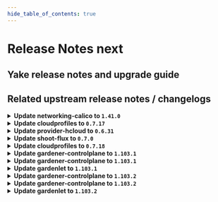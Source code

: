 ```yaml
---
hide_table_of_contents: true
---
```


# Release Notes next

## Yake release notes and upgrade guide

## Related upstream release notes / changelogs


<details>
<summary><b>Update networking-calico to <code>1.41.0</code></b></summary>

# [gardener/gardener-extension-networking-calico]

## ✨ New Features

- `[OPERATOR]` Helm charts of extension and admission controller are published as OCI artifacts now. by @oliver-goetz [#445]
## 🏃 Others

- `[OPERATOR]` Add static resource allocation autoscaling mode for calico node/typha (autoScaling.mode: static). by @ScheererJ [#464]
- `[OPERATOR]` The race between a calico-node instance shutting down and a new one coming up is mitigated by setting `NetworkUnavailable` condition properly some time after initialization. by @ScheererJ [#477]

## Helm Charts
- admission-calico-application: `europe-docker.pkg.dev/gardener-project/releases/charts/gardener/extensions/admission-calico-application:v1.41.0`
- admission-calico-runtime: `europe-docker.pkg.dev/gardener-project/releases/charts/gardener/extensions/admission-calico-runtime:v1.41.0`
- networking-calico: `europe-docker.pkg.dev/gardener-project/releases/charts/gardener/extensions/networking-calico:v1.41.0`
## Docker Images
- gardener-extension-admission-calico: `europe-docker.pkg.dev/gardener-project/releases/gardener/extensions/admission-calico:v1.41.0`
- gardener-extension-networking-calico: `europe-docker.pkg.dev/gardener-project/releases/gardener/extensions/networking-calico:v1.41.0`


</details>

<details>
<summary><b>Update cloudprofiles to <code>0.7.17</code></b></summary>

**Full Changelog**: https://github.com/gardener-community/cloudprofiles/compare/0.7.16...0.7.17

</details>

<details>
<summary><b>Update provider-hcloud to <code>0.6.31</code></b></summary>

# [gardener-extension-provider-hcloud] v0.6.31

</details>

<details>
<summary><b>Update shoot-flux to <code>0.7.0</code></b></summary>

## What's Changed
* Add ability to add args/env to deployment by @maboehm in https://github.com/stackitcloud/gardener-extension-shoot-flux/pull/93


**Full Changelog**: https://github.com/stackitcloud/gardener-extension-shoot-flux/compare/v0.6.1...v0.7.0

</details>

<details>
<summary><b>Update cloudprofiles to <code>0.7.18</code></b></summary>

## What's Changed
* Add hcloud ccx[1-6]3 instances, remove ccx*1 and ccx*2 by @j2L4e in https://github.com/gardener-community/cloudprofiles/pull/29


**Full Changelog**: https://github.com/gardener-community/cloudprofiles/compare/0.7.17...0.7.18

</details>

<details>
<summary><b>Update gardener-controlplane to <code>1.103.1</code></b></summary>

# [gardener/gardener]

## 🐛 Bug Fixes

- `[DEVELOPER]` An issue was fixed that rejected the creation of workerless shoots in the local setup. by @timuthy [#10503]
- `[OPERATOR]` Fix a regression that caused `gardenlet` to not be able to migrate deprecated `failure-domain.beta.kubernetes.io` labels to `topology.kubernetes.io` due to a removed RBAC rule required to patch `PersistentVolume`s. by @plkokanov [#10581]

## Helm Charts
- controlplane: `europe-docker.pkg.dev/gardener-project/releases/charts/gardener/controlplane:v1.103.1`
- gardenlet: `europe-docker.pkg.dev/gardener-project/releases/charts/gardener/gardenlet:v1.103.1`
- operator: `europe-docker.pkg.dev/gardener-project/releases/charts/gardener/operator:v1.103.1`
- resource-manager: `europe-docker.pkg.dev/gardener-project/releases/charts/gardener/resource-manager:v1.103.1`
## Docker Images
- admission-controller: `europe-docker.pkg.dev/gardener-project/releases/gardener/admission-controller:v1.103.1`
- apiserver: `europe-docker.pkg.dev/gardener-project/releases/gardener/apiserver:v1.103.1`
- controller-manager: `europe-docker.pkg.dev/gardener-project/releases/gardener/controller-manager:v1.103.1`
- gardenlet: `europe-docker.pkg.dev/gardener-project/releases/gardener/gardenlet:v1.103.1`
- node-agent: `europe-docker.pkg.dev/gardener-project/releases/gardener/node-agent:v1.103.1`
- operator: `europe-docker.pkg.dev/gardener-project/releases/gardener/operator:v1.103.1`
- resource-manager: `europe-docker.pkg.dev/gardener-project/releases/gardener/resource-manager:v1.103.1`
- scheduler: `europe-docker.pkg.dev/gardener-project/releases/gardener/scheduler:v1.103.1`


</details>

<details>
<summary><b>Update gardener-controlplane to <code>1.103.1</code></b></summary>

# [gardener/gardener]

## 🐛 Bug Fixes

- `[DEVELOPER]` An issue was fixed that rejected the creation of workerless shoots in the local setup. by @timuthy [#10503]
- `[OPERATOR]` Fix a regression that caused `gardenlet` to not be able to migrate deprecated `failure-domain.beta.kubernetes.io` labels to `topology.kubernetes.io` due to a removed RBAC rule required to patch `PersistentVolume`s. by @plkokanov [#10581]

## Helm Charts
- controlplane: `europe-docker.pkg.dev/gardener-project/releases/charts/gardener/controlplane:v1.103.1`
- gardenlet: `europe-docker.pkg.dev/gardener-project/releases/charts/gardener/gardenlet:v1.103.1`
- operator: `europe-docker.pkg.dev/gardener-project/releases/charts/gardener/operator:v1.103.1`
- resource-manager: `europe-docker.pkg.dev/gardener-project/releases/charts/gardener/resource-manager:v1.103.1`
## Docker Images
- admission-controller: `europe-docker.pkg.dev/gardener-project/releases/gardener/admission-controller:v1.103.1`
- apiserver: `europe-docker.pkg.dev/gardener-project/releases/gardener/apiserver:v1.103.1`
- controller-manager: `europe-docker.pkg.dev/gardener-project/releases/gardener/controller-manager:v1.103.1`
- gardenlet: `europe-docker.pkg.dev/gardener-project/releases/gardener/gardenlet:v1.103.1`
- node-agent: `europe-docker.pkg.dev/gardener-project/releases/gardener/node-agent:v1.103.1`
- operator: `europe-docker.pkg.dev/gardener-project/releases/gardener/operator:v1.103.1`
- resource-manager: `europe-docker.pkg.dev/gardener-project/releases/gardener/resource-manager:v1.103.1`
- scheduler: `europe-docker.pkg.dev/gardener-project/releases/gardener/scheduler:v1.103.1`


</details>

<details>
<summary><b>Update gardenlet to <code>1.103.1</code></b></summary>

# [gardener/gardener]

## 🐛 Bug Fixes

- `[DEVELOPER]` An issue was fixed that rejected the creation of workerless shoots in the local setup. by @timuthy [#10503]
- `[OPERATOR]` Fix a regression that caused `gardenlet` to not be able to migrate deprecated `failure-domain.beta.kubernetes.io` labels to `topology.kubernetes.io` due to a removed RBAC rule required to patch `PersistentVolume`s. by @plkokanov [#10581]

## Helm Charts
- controlplane: `europe-docker.pkg.dev/gardener-project/releases/charts/gardener/controlplane:v1.103.1`
- gardenlet: `europe-docker.pkg.dev/gardener-project/releases/charts/gardener/gardenlet:v1.103.1`
- operator: `europe-docker.pkg.dev/gardener-project/releases/charts/gardener/operator:v1.103.1`
- resource-manager: `europe-docker.pkg.dev/gardener-project/releases/charts/gardener/resource-manager:v1.103.1`
## Docker Images
- admission-controller: `europe-docker.pkg.dev/gardener-project/releases/gardener/admission-controller:v1.103.1`
- apiserver: `europe-docker.pkg.dev/gardener-project/releases/gardener/apiserver:v1.103.1`
- controller-manager: `europe-docker.pkg.dev/gardener-project/releases/gardener/controller-manager:v1.103.1`
- gardenlet: `europe-docker.pkg.dev/gardener-project/releases/gardener/gardenlet:v1.103.1`
- node-agent: `europe-docker.pkg.dev/gardener-project/releases/gardener/node-agent:v1.103.1`
- operator: `europe-docker.pkg.dev/gardener-project/releases/gardener/operator:v1.103.1`
- resource-manager: `europe-docker.pkg.dev/gardener-project/releases/gardener/resource-manager:v1.103.1`
- scheduler: `europe-docker.pkg.dev/gardener-project/releases/gardener/scheduler:v1.103.1`


</details>

<details>
<summary><b>Update gardener-controlplane to <code>1.103.2</code></b></summary>

# [gardener/gardener]

## 🐛 Bug Fixes

- `[OPERATOR]` An issue was fixed that cause `gardener-operator` to deploy the `gardenlet` into the runtime cluster instead of another intended remote cluster. by @timuthy [#10624]
- `[OPERATOR]` Fix a bug where the shoot care controller cannot reconcile shoots with `spec.maintenance.confineSpecUpdateRollout=true` and migrated between `secretBindingName` and `credentialsBindingName` until the shoot is reconciled.. by @vpnachev [#10676]

## Helm Charts
- controlplane: `europe-docker.pkg.dev/gardener-project/releases/charts/gardener/controlplane:v1.103.2`
- gardenlet: `europe-docker.pkg.dev/gardener-project/releases/charts/gardener/gardenlet:v1.103.2`
- operator: `europe-docker.pkg.dev/gardener-project/releases/charts/gardener/operator:v1.103.2`
- resource-manager: `europe-docker.pkg.dev/gardener-project/releases/charts/gardener/resource-manager:v1.103.2`
## Docker Images
- admission-controller: `europe-docker.pkg.dev/gardener-project/releases/gardener/admission-controller:v1.103.2`
- apiserver: `europe-docker.pkg.dev/gardener-project/releases/gardener/apiserver:v1.103.2`
- controller-manager: `europe-docker.pkg.dev/gardener-project/releases/gardener/controller-manager:v1.103.2`
- gardenlet: `europe-docker.pkg.dev/gardener-project/releases/gardener/gardenlet:v1.103.2`
- node-agent: `europe-docker.pkg.dev/gardener-project/releases/gardener/node-agent:v1.103.2`
- operator: `europe-docker.pkg.dev/gardener-project/releases/gardener/operator:v1.103.2`
- resource-manager: `europe-docker.pkg.dev/gardener-project/releases/gardener/resource-manager:v1.103.2`
- scheduler: `europe-docker.pkg.dev/gardener-project/releases/gardener/scheduler:v1.103.2`


</details>

<details>
<summary><b>Update gardener-controlplane to <code>1.103.2</code></b></summary>

# [gardener/gardener]

## 🐛 Bug Fixes

- `[OPERATOR]` An issue was fixed that cause `gardener-operator` to deploy the `gardenlet` into the runtime cluster instead of another intended remote cluster. by @timuthy [#10624]
- `[OPERATOR]` Fix a bug where the shoot care controller cannot reconcile shoots with `spec.maintenance.confineSpecUpdateRollout=true` and migrated between `secretBindingName` and `credentialsBindingName` until the shoot is reconciled.. by @vpnachev [#10676]

## Helm Charts
- controlplane: `europe-docker.pkg.dev/gardener-project/releases/charts/gardener/controlplane:v1.103.2`
- gardenlet: `europe-docker.pkg.dev/gardener-project/releases/charts/gardener/gardenlet:v1.103.2`
- operator: `europe-docker.pkg.dev/gardener-project/releases/charts/gardener/operator:v1.103.2`
- resource-manager: `europe-docker.pkg.dev/gardener-project/releases/charts/gardener/resource-manager:v1.103.2`
## Docker Images
- admission-controller: `europe-docker.pkg.dev/gardener-project/releases/gardener/admission-controller:v1.103.2`
- apiserver: `europe-docker.pkg.dev/gardener-project/releases/gardener/apiserver:v1.103.2`
- controller-manager: `europe-docker.pkg.dev/gardener-project/releases/gardener/controller-manager:v1.103.2`
- gardenlet: `europe-docker.pkg.dev/gardener-project/releases/gardener/gardenlet:v1.103.2`
- node-agent: `europe-docker.pkg.dev/gardener-project/releases/gardener/node-agent:v1.103.2`
- operator: `europe-docker.pkg.dev/gardener-project/releases/gardener/operator:v1.103.2`
- resource-manager: `europe-docker.pkg.dev/gardener-project/releases/gardener/resource-manager:v1.103.2`
- scheduler: `europe-docker.pkg.dev/gardener-project/releases/gardener/scheduler:v1.103.2`


</details>

<details>
<summary><b>Update gardenlet to <code>1.103.2</code></b></summary>

# [gardener/gardener]

## 🐛 Bug Fixes

- `[OPERATOR]` An issue was fixed that cause `gardener-operator` to deploy the `gardenlet` into the runtime cluster instead of another intended remote cluster. by @timuthy [#10624]
- `[OPERATOR]` Fix a bug where the shoot care controller cannot reconcile shoots with `spec.maintenance.confineSpecUpdateRollout=true` and migrated between `secretBindingName` and `credentialsBindingName` until the shoot is reconciled.. by @vpnachev [#10676]

## Helm Charts
- controlplane: `europe-docker.pkg.dev/gardener-project/releases/charts/gardener/controlplane:v1.103.2`
- gardenlet: `europe-docker.pkg.dev/gardener-project/releases/charts/gardener/gardenlet:v1.103.2`
- operator: `europe-docker.pkg.dev/gardener-project/releases/charts/gardener/operator:v1.103.2`
- resource-manager: `europe-docker.pkg.dev/gardener-project/releases/charts/gardener/resource-manager:v1.103.2`
## Docker Images
- admission-controller: `europe-docker.pkg.dev/gardener-project/releases/gardener/admission-controller:v1.103.2`
- apiserver: `europe-docker.pkg.dev/gardener-project/releases/gardener/apiserver:v1.103.2`
- controller-manager: `europe-docker.pkg.dev/gardener-project/releases/gardener/controller-manager:v1.103.2`
- gardenlet: `europe-docker.pkg.dev/gardener-project/releases/gardener/gardenlet:v1.103.2`
- node-agent: `europe-docker.pkg.dev/gardener-project/releases/gardener/node-agent:v1.103.2`
- operator: `europe-docker.pkg.dev/gardener-project/releases/gardener/operator:v1.103.2`
- resource-manager: `europe-docker.pkg.dev/gardener-project/releases/gardener/resource-manager:v1.103.2`
- scheduler: `europe-docker.pkg.dev/gardener-project/releases/gardener/scheduler:v1.103.2`


</details>
